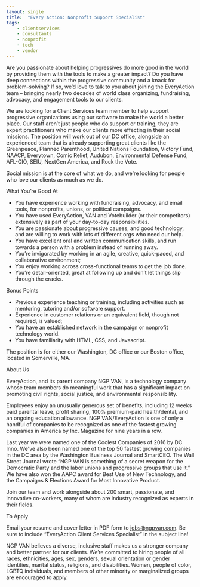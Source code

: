```yaml
---
layout: single
title:  "Every Action: Nonprofit Support Specialist"
tags: 
    - clientservices
    - consultants
    - nonprofit
    - tech
    - vendor
---
```


Are you passionate about helping progressives do more good in the world by providing them with the tools to make a greater impact? Do you have deep connections within the progressive community and a knack for problem-solving? If so, we’d love to talk to you about joining the EveryAction team – bringing nearly two decades of world class organizing, fundraising, advocacy, and engagement tools to our clients. 

We are looking for a Client Services team member to help support progressive organizations using our software to make the world a better place.  Our staff aren’t just people who do support or training, they are expert practitioners who make our clients more effecting in their social missions.  The position will work out of our DC office, alongside an experienced team that is already supporting great clients like the Greenpeace, Planned Parenthood, United Nations Foundation, Victory Fund, NAACP, Everytown, Comic Relief, Audubon, Environmental Defense Fund, AFL-CIO, SEIU, NextGen America, and Rock the Vote.

Social mission is at the core of what we do, and we're looking for people who love our clients as much as we do. 

What You’re Good At

* You have experience working with fundraising, advocacy, and email tools, for nonprofits, unions, or political campaigns.
* You have used EveryAction, VAN and Votebuilder (or their competitors) extensively as part of your day-to-day responsibilities.
* You are passionate about progressive causes, and good technology, and are willing to work with lots of different orgs who need our help.
* You have excellent oral and written communication skills, and run towards a person with a problem instead of running away.
* You’re invigorated by working in an agile, creative, quick-paced, and collaborative environment;
* You enjoy working across cross-functional teams to get the job done.
* You’re detail-oriented, great at following up and don’t let things slip through the cracks.

Bonus Points

* Previous experience teaching or training, including activities such as mentoring, tutoring and/or software support.
* Experience in customer relations or an equivalent field, though not required, is valued;
* You have an established network in the campaign or nonprofit technology world.
* You have familiarity with HTML, CSS, and Javascript.

The position is for either our Washington, DC office or our Boston office, located in Somerville, MA.

About Us 

EveryAction, and its parent company NGP VAN, is a technology company whose team members do meaningful work that has a significant impact on promoting civil rights, social justice, and environmental responsibility. 

Employees enjoy an unusually generous set of benefits, including 12 weeks paid parental leave, profit sharing, 100% premium-paid health/dental, and an ongoing education allowance.  NGP VAN/EveryAction is one of only a handful of companies to be recognized as one of the fastest growing companies in America by Inc. Magazine for nine years in a row. 

Last year we were named one of the Coolest Companies of 2016 by DC Inno. We've also been named one of the top 50 fastest growing companies in the DC area by the Washington Business Journal and SmartCEO. The Wall Street Journal wrote “NGP VAN is something of a secret weapon for the Democratic Party and the labor unions and progressive groups that use it.” We have also won the AAPC award for Best Use of New Technology, and the Campaigns & Elections Award for Most Innovative Product.

Join our team and work alongside about 200 smart, passionate, and innovative co-workers, many of whom are industry recognized as experts in their fields.

To Apply 

Email your resume and cover letter in PDF form to jobs@ngpvan.com. Be sure to include “EveryAction Client Services Specialist” in the subject line!

NGP VAN believes a diverse, inclusive staff makes us a stronger company and better partner for our clients. We’re committed to hiring people of all races, ethnicities, ages, sex, genders, sexual orientation or gender identities, marital status, religions, and disabilities. Women, people of color, LGBTQ individuals, and members of other minority or marginalized groups are encouraged to apply. 
